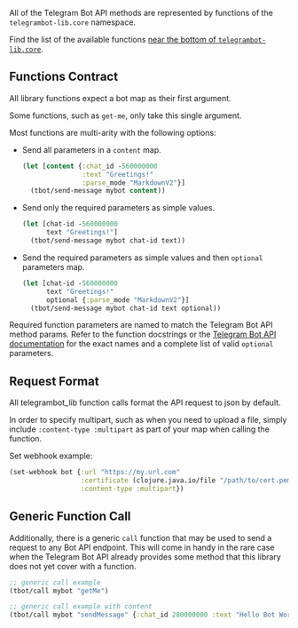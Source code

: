 All of the Telegram Bot API methods are represented by functions of the `telegrambot-lib.core` namespace.

Find the list of the available functions [near the bottom of `telegrambot-lib.core`](https://github.com/wdhowe/telegrambot-lib/blob/main/src/telegrambot_lib/core.clj#L48).

## Functions Contract

All library functions expect a bot map as their first argument.

Some functions, such as `get-me`, only take this single argument.

Most functions are multi-arity with the following options:

- Send all parameters in a `content` map.

  ```clojure
  (let [content {:chat_id -560000000
                 :text "Greetings!"
                 :parse_mode "MarkdownV2"}]
    (tbot/send-message mybot content))
  ```

- Send only the required parameters as simple values.

  ```clojure
  (let [chat-id -560000000
        text "Greetings!"]
    (tbot/send-message mybot chat-id text))
  ```

- Send the required parameters as simple values and then `optional` parameters map.

  ```clojure
  (let [chat-id -560000000
        text "Greetings!"
        optional {:parse_mode "MarkdownV2"}]
    (tbot/send-message mybot chat-id text optional))
  ```

Required function parameters are named to match the Telegram Bot API method params.
Refer to the function docstrings or the [Telegram Bot API documentation](https://core.telegram.org/bots/api)
for the exact names and a complete list of valid `optional` parameters.

## Request Format

All telegrambot_lib function calls format the API request to json by default.

In order to specify multipart, such as when you need to upload a file, simply include `:content-type :multipart` as part of your map when calling the function.

Set webhook example:

```clojure
(set-webhook bot {:url "https://my.url.com"
                  :certificate (clojure.java.io/file "/path/to/cert.pem")
                  :content-type :multipart})
```

## Generic Function Call

Additionally, there is a generic `call` function that may be used to send a request to any Bot API endpoint.
This will come in handy in the rare case when the Telegram Bot API already provides some method that this library
does not yet cover with a function.

```clojure
;; generic call example
(tbot/call mybot "getMe")

;; generic call example with content
(tbot/call mybot "sendMessage" {:chat_id 280000000 :text "Hello Bot World!"})
```